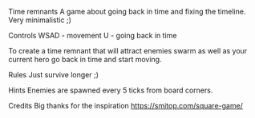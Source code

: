 Time remnants
A game about going back in time and fixing the timeline. Very minimalistic ;)

Controls
WSAD - movement U - going back in time

To create a time remnant that will attract enemies swarm as well as your current hero go back in time and start moving.

Rules
Just survive longer ;)

Hints
Enemies are spawned every 5 ticks from board corners.

Credits
Big thanks for the inspiration https://smitop.com/square-game/
